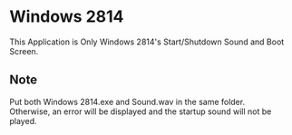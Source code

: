 # Windows 2814
This Application is Only Windows 2814's Start/Shutdown Sound and Boot Screen.

## Note
Put both Windows 2814.exe and Sound.wav in the same folder.<br>Otherwise, an error will be displayed and the startup sound will not be played.
